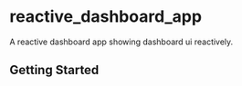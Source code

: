 # reactive_dashboard_app

A reactive dashboard app showing dashboard ui reactively.

## Getting Started

